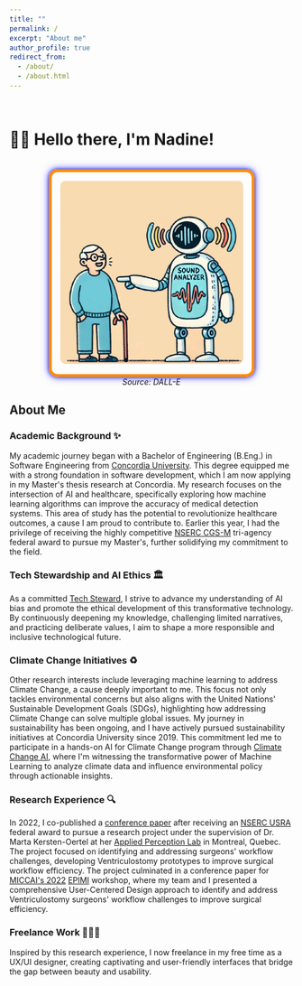 ```yaml
---
title: ""
permalink: /
excerpt: "About me"
author_profile: true
redirect_from: 
  - /about/
  - /about.html
---
```


<br>

# 👋🏼 Hello there, I'm Nadine!

<br>

<div style="text-align: center;">
    <div class="electric-frame" style="position: relative; display: inline-block; padding: 15px; border: 5px solid #FF8C00; border-radius: 15px; box-shadow: 0 0 20px rgba(255, 140, 0, 0.5); animation: electric 2s infinite;">
        <img src="/images/website-photo-1.jpg" alt="Illustration of ML For Speech Classification" style="width: 325px; height: 325px; border-radius: 10px;">
    </div>
    <br>
    <em>Source: DALL-E</em>
</div>

<style>
    @keyframes electric {
        0% { box-shadow: 0 0 5px rgba(0, 0, 255, 0.5), 0 0 10px rgba(0, 0, 255, 0.5), 0 0 15px rgba(0, 0, 255, 0.5); }
        25% { box-shadow: 0 0 10px rgba(0, 0, 255, 0.7), 0 0 15px rgba(0, 0, 255, 0.7), 0 0 20px rgba(0, 0, 255, 0.7); }
        50% { box-shadow: 0 0 15px rgba(0, 0, 255, 1), 0 0 20px rgba(0, 0, 255, 1), 0 0 25px rgba(0, 0, 255, 1); }
        75% { box-shadow: 0 0 10px rgba(0, 0, 255, 0.7), 0 0 15px rgba(0, 0, 255, 0.7), 0 0 20px rgba(0, 0, 255, 0.7); }
        100% { box-shadow: 0 0 5px rgba(0, 0, 255, 0.5), 0 0 10px rgba(0, 0, 255, 0.5), 0 0 15px rgba(0, 0, 255, 0.5); }
    }

    .electric-frame:hover .spark {
        animation: electric-hover 0.5s infinite alternate;
    }

    @keyframes electric-hover {
        from { box-shadow: 0 0 30px rgba(0, 0, 255, 1), 0 0 40px rgba(0, 0, 255, 1), 0 0 50px rgba(0, 0, 255, 1); }
        to { box-shadow: 0 0 20px rgba(0, 0, 255, 0.7), 0 0 30px rgba(0, 0, 255, 0.7), 0 0 40px rgba(0, 0, 255, 0.7); }
    }
</style>



## About Me

### Academic Background ✨
My academic journey began with a Bachelor of Engineering (B.Eng.) in Software Engineering from [Concordia University](https://www.concordia.ca/). This degree equipped me with a strong foundation in software development, which I am now applying in my Master's thesis research at Concordia. My research focuses on the intersection of AI and healthcare, specifically exploring how machine learning algorithms can improve the accuracy of medical detection systems. This area of study has the potential to revolutionize healthcare outcomes, a cause I am proud to contribute to. Earlier this year, I had the privilege of receiving the highly competitive [NSERC CGS-M](https://www.nserc-crsng.gc.ca/Students-Etudiants/PG-CS/CGSM-BESCM_eng.asp) tri-agency federal award to pursue my Master's, further solidifying my commitment to the field. 

### Tech Stewardship and AI Ethics 🏛️
As a committed [Tech Steward](https://credentials.techstewardship.com/en/verify/88109651148606), I strive to advance my understanding of AI bias and promote the ethical development of this transformative technology. By continuously deepening my knowledge, challenging limited narratives, and practicing deliberate values, I aim to shape a more responsible and inclusive technological future.

### Climate Change Initiatives ♻️
Other research interests include leveraging machine learning to address Climate Change, a cause deeply important to me. This focus not only tackles environmental concerns but also aligns with the United Nations' Sustainable Development Goals (SDGs), highlighting how addressing Climate Change can solve multiple global issues. My journey in sustainability has been ongoing, and I have actively pursued sustainability initiatives at Concordia University since 2019. This commitment led me to participate in a hands-on AI for Climate Change program through [Climate Change AI](https://www.climatechange.ai/), where I'm witnessing the transformative power of Machine Learning to analyze climate data and influence environmental policy through actionable insights.

### Research Experience 🔍
In 2022, I co-published a [conference paper](https://link.springer.com/chapter/10.1007/978-3-031-23223-7_5) after receiving an [NSERC USRA](https://www.nserc-crsng.gc.ca/Students-Etudiants/UG-PC/USRA-BRPC_eng.asp) federal award to pursue a research project under the supervision of Dr. Marta Kersten-Oertel at her [Applied Perception Lab](https://ap-lab.ca/) in Montreal, Quebec. The project focused on identifying and addressing surgeons' workflow challenges, developing Ventriculostomy prototypes to improve surgical workflow efficiency. The project culminated in a conference paper for [MICCAI's 2022](https://conferences.miccai.org/2022/en/MICCAI2022-WORKSHOPS.html) [EPIMI](https://sites.google.com/view/epimi) workshop, where my team and I presented a comprehensive User-Centered Design approach to identify and address Ventriculostomy surgeons' workflow challenges to improve surgical efficiency.


### Freelance Work 👩🏻‍💻
Inspired by this research experience, I now freelance in my free time as a UX/UI designer, creating captivating and user-friendly interfaces that bridge the gap between beauty and usability.

<!-- # Current Projects

## Reimplementing and Reproducing Machine Learning Research Papers

I have experience with independent research. I have implemented the Reward Constrained Policy Optimization paper into stable-baselines3 PPO and reproduced the original results by running and tracking experiments.

To accompany this work, I have submitted a blog post to the **ICLR** Blogposts Track communicating the paper's theory and my results.

Feel free to look at my specific [portfolio entry](https://sudo-boris.github.io/portfolio/RCPPO/).

## Machine Learning Projects -->







